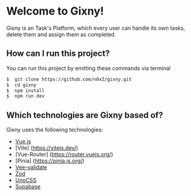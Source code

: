 # Welcome to Gixny!

Gixny is an Task's Platform, which every user can handle its own tasks, delete them and assign them as completed.

## How can I run this project?

You can run this project by emitting these commands via terminal

```bash
$  git clone https://github.com/n0xZ/gixny.git
$  cd gixny
$  npm install
$  npm run dev
```

## Which technologies are Gixny based of?

Gixny uses the following technologies:

  - [Vue.js](https://vuejs.org/)
  - [Vite] (https://vitejs.dev/)
  - [Vue-Router] (https://router.vuejs.org/)
  - [Pinia] (https://pinia.js.org/)
  - [Vee-validate](https://vee-validate.logaretm.com/v4/)
  - [Zod](https://github.com/colinhacks/zod)
  - [UnoCSS](https://uno.antfu.me/) 
  - [Supabase](https://supabase.com/)